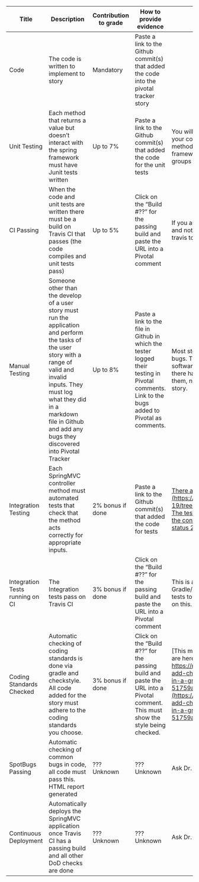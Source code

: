 
| Title                           | Description                                                                                                                                                                                                                                                              | Contribution to grade | How to provide evidence                                                                                                                         | Notes                                                                                                                                                                                                                                                                                                       |
| ------------------------------- | ------------------------------------------------------------------------------------------------------------------------------------------------------------------------------------------------------------------------------------------------------------------------ | --------------------- | ----------------------------------------------------------------------------------------------------------------------------------------------- | ----------------------------------------------------------------------------------------------------------------------------------------------------------------------------------------------------------------------------------------------------------------------------------------------------------- |
| Code                            | The code is written to implement to story                                                                                                                                                                                                                                | Mandatory             | Paste a link to the Github commit(s) that added the code into the pivotal tracker story                                                         |                                                                                                                                                                                                                                                                                                             |
| Unit Testing                    | Each method that returns a value but doesn’t interact with the spring framework must have Junit tests written                                                                                                                                                           | Up to 7%              | Paste a link to the Github commit(s) that added the code for the unit tests                                                                     | You will only be able to do this if you design your code well so that there are classes and methods that don’t rely on the spring framework. Similar to the challenge that groups had writing unit tests for CO2012.                                                                                       |
| CI Passing                      | When the code and unit tests are written there must be a build on Travis CI that passes (the code compiles and unit tests pass)                                                                                                                                          | Up to 5%              | Click on the “Build #??” for the passing build and paste the URL into a Pivotal comment                                                       | If you are only running unit tests on Travis and not integration tests you must configure travis to do this through .travis.yml                                                                                                                                                                             |
| Manual Testing                  | Someone other than the develop of a user story must run the application and perform the tasks of the user story with a range of valid and invalid inputs. They must log what they did in a markdown file in Github and add any bugs they discovered into Pivotal Tracker | Up to 8%              | Paste a link to the file in Github in which the tester logged their testing in Pivotal comments. Link to the bugs added to Pivotal as comments. | Most stories will have introduced errors and bugs. This is normal even in professional software development. We’re looking that there have been serious attempts to find them, not a casual attempt to just “pass” the story.                                                                            |
| Integration Testing             | Each SpringMVC controller method must automated tests that check that the method acts correctly for appropriate inputs.                                                                                                                                                  | 2% bonus if done      | Paste a link to the Github commit(s) that added the code for tests                                                                              | [There are examples in CO2006 TDD Ex (https://github.com/uol-inf/CO2006-18-19/tree/master/sprint3/TDD_ex03_solution). The tests must really check the actions of the controller, not just that it returns a HTTP status 200](https://github.com/uol-inf/CO2006-18-19/tree/master/sprint3/TDD_ex03_solution) |
| Integration Tests running on CI | The Integration tests pass on Travis CI                                                                                                                                                                                                                                  | 3% bonus if done      | Click on the “Build #??” for the passing build and paste the URL into a Pivotal comment                                                       | This is a challenge because you must get Gradle/Travis to create a database for the tests to run against. There will be guidance on this.                                                                                                                                                                   |
| Coding Standards Checked        | Automatic checking of coding standards is done via gradle and checkstyle. All code added for the story must adhere to the coding standards you choose.                                                                                                                   | 3% bonus if done      | Click on the “Build #??” for the passing build and paste the URL into a Pivotal comment. This must show the style being checked.              | [This must be set up in gradle - instructions are here - https://medium.com/@raveensr/how-to-add-checkstyle-and-findbugs-plugins-in-a-gradle-based-project-51759aa843be](https://medium.com/@raveensr/how-to-add-checkstyle-and-findbugs-plugins-in-a-gradle-based-project-51759aa843be)                    |
| SpotBugs Passing                | Automatic checking of common bugs in code, all code must pass this. HTML report generated                                                                                                                                                                                | ??? Unknown           | ??? Unknown                                                                                                                                     | Ask Dr. Craggs for advice                                                                                                                                                                                                                                                                                   |
| Continuous Deployment           | Automatically deploys the SpringMVC application once Travis CI has a passing build and all other DoD checks are done                                                                                                                                                     | ??? Unknown           | ??? Unknown                                                                                                                                     | Ask Dr. Craggs for advise                                                                                                                                                                                                                                                                                   |
